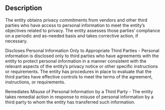 ## Description

The entity obtains privacy commitments from vendors and other third parties who have access to personal information to meet the entity’s objectives related to privacy. The entity assesses those parties’ compliance on a periodic and as-needed basis and takes corrective action, if necessary.

Discloses Personal Information Only to Appropriate Third Parties - Personal information is disclosed only to third parties who have agreements with the entity to protect personal information in a manner consistent with the relevant aspects of the entity’s privacy notice or other specific instructions or requirements. The entity has procedures in place to evaluate that the third parties have effective controls to meet the terms of the agreement, instructions, or requirements.

Remediates Misuse of Personal Information by a Third Party - The entity takes remedial action in response to misuse of personal information by a third party to whom the entity has transferred such information.

